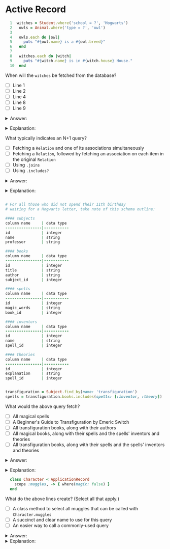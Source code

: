 # Active Record

```ruby
  1  witches = Student.where('school = ?', 'Hogwarts')
  2   owls = Animal.where('type = ?', 'owl')
  3
  4   owls.each do |owl|
  5     puts "#{owl.name} is a #{owl.breed}"
  6   end
  7
  8   witches.each do |witch|
  9     puts "#{witch.name} is in #{witch.house} House."
  10  end
```

When will the `witches` be fetched from the database?
- [ ] Line 1
- [ ] Line 2
- [ ] Line 4
- [ ] Line 8
- [ ] Line 9

<details><summary>Answer:</summary>

Line 8</details>
<details><summary>Explanation:</summary>

Active Record practices _lazy loading_, which means that it will not query the database until the records are needed. In the code above, the `witches` records are not needed until `witches.each` starts to iterate through `witches`, so that is when Active Record will actually fetch the information from the database.</details>

What typically indicates an N+1 query?
- [ ] Fetching a `Relation` and one of its associations simultaneously
- [ ] Fetching a `Relation`, followed by fetching an association on each item in the original `Relation`
- [ ] Using `.joins`
- [ ] Using `.includes?`

<details><summary>Answer:</summary>

Fetching a `Relation`, followed by fetching an association on each item in the original `Relation`</details>
<details><summary>Explanation:</summary>

An N+1 query occurs when you make a query (1) and then call an association on **each** of the N records fetched by that initial query (N).</details>

```ruby

# For all those who did not spend their 11th birthday 
# waiting for a Hogwarts letter, take note of this schema outline:

#### subjects
column name     | data type
----------------|-----------
id              | integer   
name            | string    
professor       | string      

#### books
column name     | data type
----------------|-----------
id              | integer   
title           | string    
author          | string
subject_id      | integer

#### spells
column name     | data type
----------------|-----------
id              | integer   
magic_words     | string    
book_id         | integer

#### inventors
column name     | data type
----------------|-----------
id              | integer   
name            | string    
spell_id        | integer

#### theories
column name     | data type
----------------|-----------
id              | integer   
explanation     | string    
spell_id        | integer


transfiguration = Subject.find_by(name: 'transfiguration')
spells = transfiguration.books.includes(spells: [:inventor, :theory])
```

What would the above query fetch?
- [ ] All magical spells
- [ ] A Beginner's Guide to Transfiguration by Emeric Switch
- [ ] All transfiguration books, along with their authors
- [ ] All magical books, along with their spells and the spells' inventors and theories
- [ ] All transfiguration books, along with their spells and the spells' inventors and theories

<details><summary>Answer:</summary>

All transfiguration books, along with their spells and the spells' inventors and theories</details>
<details><summary>Explanation:</summary>

`Subject.find_by(name: 'transfiguration')` fetches the one `Subject` where the `name` is `transfiguration`. The resulting Active Record `Relation` is stored in the `transfiguration` variable. `transfiguration.books` then chains a `has_many` association that will grab all the `Book`s whose `subject_id` points to the transfiguration `Subject`. Finally, the chained `.includes(spells: [:inventor, :theory])` says that for each `Book` in `transfiguration.books`, grab its `spells` and each spell's `inventor` and `theory`.</details>

```ruby
  class Character < ApplicationRecord
    scope :muggles, -> { where(magic: false) }
  end
```

What do the above lines create? (Select all that apply.)
- [ ] A class method to select all muggles that can be called with `Character.muggles`
- [ ] A succinct and clear name to use for this query
- [ ] An easier way to call a commonly-used query

<details><summary>Answer:</summary>

- A class method to select all muggles that can be called with `Character.muggles`
- A succinct and clear name to use for this query
- An easier way to call a commonly-used query</details>
<details><summary>Explanation:</summary>

All of the above!</details>
